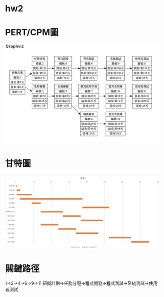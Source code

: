 # hw2

# PERT/CPM圖
![fig](PERTCPM.jpg "PERT/CPM圖")

# 甘特圖
![fig](gantt.jpg "甘特圖")

# 關鍵路徑
1->2->4->6->9->11
研擬計劃->任務分配->程式開發->程式測試->系統測試->使用者測試
